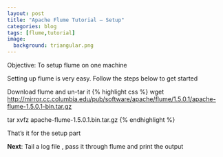 ```yaml
---
layout: post
title: "Apache Flume Tutorial — Setup"
categories: blog
tags: [flume,tutorial]
image:
  background: triangular.png
---
```




Objective: To setup flume on one machine

Setting up flume is very easy. Follow the steps below to get started

 Download flume and un-tar it
{% highlight css %}
wget http://mirror.cc.columbia.edu/pub/software/apache/flume/1.5.0.1/apache-flume-1.5.0.1-bin.tar.gz
 
tar xvfz apache-flume-1.5.0.1.bin.tar.gz
 {% endhighlight %}


That’s it for the setup part

**Next**: Tail a log file , pass it through flume and print the output
